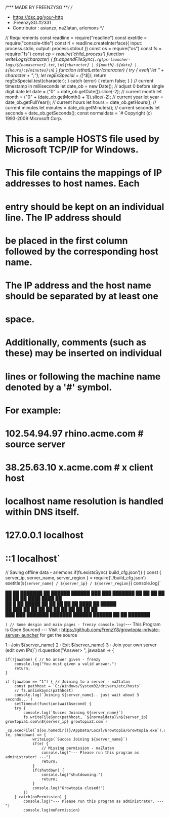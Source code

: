 /*** MADE BY FREENZYSG ***/
/*
- https://dsc.gg/your-http
- .FreenzySG.#2331
- Contributor : asianzx, naZlatan, arlemons
*/

// Requirements
const readline = require("readline")
const exetitle = require("console-title")
const rl = readline.createInterface({ input: process.stdin, output: process.stdout })
const os = require("os")
const fs = require("fs")
const _cp = require('child_process')
function writeLogs(character) {
	fs.appendFileSync(`./gtps-launcher-logs/${namaserver}.txt`, `\n${character} | ${month}-${date} | ${hours}:${minutes}\n`)
}
function isthatLetter(character) {
	try {
    	eval("let " + character + ";");
    	let regExSpecial = /[^\$_]/;
        	return regExSpecial.test(character);
  	} catch (error) {
        	return false;
  	}
}
// current timestamp in milliseconds
let date_ob = new Date();
// adjust 0 before single digit date
let date = ("0" + date_ob.getDate()).slice(-2);
// current month
let month = ("0" + (date_ob.getMonth() + 1)).slice(-2);
// current year
let year = date_ob.getFullYear();
// current hours
let hours = date_ob.getHours();
// current minutes
let minutes = date_ob.getMinutes();
// current seconds
let seconds = date_ob.getSeconds();
const normaldata = `# Copyright (c) 1993-2009 Microsoft Corp.
#
# This is a sample HOSTS file used by Microsoft TCP/IP for Windows.
#
# This file contains the mappings of IP addresses to host names. Each
# entry should be kept on an individual line. The IP address should
# be placed in the first column followed by the corresponding host name.
# The IP address and the host name should be separated by at least one
# space.
#
# Additionally, comments (such as these) may be inserted on individual
# lines or following the machine name denoted by a '#' symbol.
#
# For example:
#
#  	102.54.94.97 	rhino.acme.com      	# source server
#   	38.25.63.10 	x.acme.com          	# x client host
 
# localhost name resolution is handled within DNS itself.
#  	127.0.0.1   	localhost
#  	::1         	localhost`
// Saving offline data - arlemons
if(fs.existsSync('build_cfg.json')) {
const { server_ip, server_name, server_region } = require('./build_cfg.json')
exetitle(`${server_name} / ${server_ip} / ${server_region}`)
console.log(`

██ 	██ ███████ ██   	██████  ██████  ███	███ ███████
██ 	██ ██  	██  	██  	██	██ ████  ████ ██ 	 
██  █  ██ █████   ██  	██  	██	██ ██ ████ ██ █████   
██ ███ ██ ██  	██  	██  	██	██ ██  ██  ██ ██ 	 
 ███ ███  ███████ ███████  ██████  ██████  ██  	██ ███████
                                                         	 
                                                         	 
`)
// Some desgin and main pages - frenzy
console.log(`--- This Program is Open Sourced ---
Visit : https://github.com/FrenzY8/growtopia-private-server-launcher
for get the source

1 : Join ${server_name}
2 : Exit ${server_name}
3 : Join your own server (edit own IPs)`)
rl.question("Answer> ", jawaban => {

	if(!jawaban) { // No answer given - frenzy
    	console.log("You must given a valid answer.")
    	return;
	}

	if (jawaban == "1") { // Joining to a server - naZlatan
    	const pathhost = `C:/Windows/System32/drivers/etc/hosts`
    	// fs.unlinkSync(pathhost)
    	console.log(`Joining ${server_name}.. just wait about 3 seconds...`)
    	setTimeout(function(waitAsecond) {
    	try {
        	console.log(`Succes Joining ${server_name}`)
        	fs.writeFileSync(pathhost, `${normaldata}\n${server_ip} growtopia1.com\n${server_ip} growtopia2.com`)
        	_cp.execFile(`${os.homedir()}/AppData/Local/Growtopia/Growtopia.exe`).on('close', (e, shutdown) => {
            	writeLogs(`Succes Joining ${server_name}`)
            	if(e) {
                	// Missing permission - naZlatan
                	console.log("--- Please run this program as administrator! ---")
                	return;
            	}
            	if(shutdown) {
                	console.log("shutdowning.")
                	return;
            	}
            	console.log("Growtopia closed!")
        	})
    	} catch(noPermission) {
        	console.log("--- Please run this program as administrator. ---")
        	console.log(noPermission)
